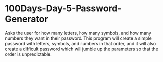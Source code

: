 # 100Days-Day-5-Password-Generator
Asks the user for how many letters, how many symbols, and how many numbers they want in their password.  This program will create a simple password with letters, symbols, and numbers in that order, and it will also create a difficult password which will jumble up the parameters so that the order is unpredictable.
